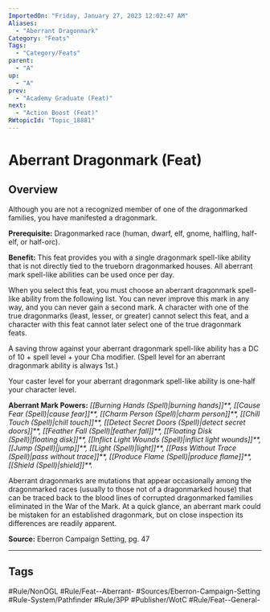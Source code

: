 ```yaml
---
ImportedOn: "Friday, January 27, 2023 12:02:47 AM"
Aliases:
  - "Aberrant Dragonmark"
Category: "Feats"
Tags:
  - "Category/Feats"
parent:
  - "A"
up:
  - "A"
prev:
  - "Academy Graduate (Feat)"
next:
  - "Action Boost (Feat)"
RWtopicId: "Topic_18881"
---
```

# Aberrant Dragonmark (Feat)
## Overview
Although you are not a recognized member of one of the dragonmarked families, you have manifested a dragonmark.

**Prerequisite:** Dragonmarked race (human, dwarf, elf, gnome, halfling, half-elf, or half-orc).

**Benefit:** This feat provides you with a single dragonmark spell-like ability that is not directly tied to the trueborn dragonmarked houses. All aberrant mark spell-like abilities can be used once per day.

When you select this feat, you must choose an aberrant dragonmark spell-like ability from the following list. You can never improve this mark in any way, and you can never gain a second mark. A character with one of the true dragonmarks (least, lesser, or greater) cannot select this feat, and a character with this feat cannot later select one of the true dragonmark feats. 

A saving throw against your aberrant dragonmark spell-like ability has a DC of 10 + spell level + your Cha modifier. (Spell level for an aberrant dragonmark ability is always 1st.)

Your caster level for your aberrant dragonmark spell-like ability is one-half your character level.

**Aberrant Mark Powers:** *[[Burning Hands (Spell)|burning hands]]**,* *[[Cause Fear (Spell)|cause fear]]**,* *[[Charm Person (Spell)|charm person]]**,* *[[Chill Touch (Spell)|chill touch]]**,* *[[Detect Secret Doors (Spell)|detect secret doors]]**,* *[[Feather Fall (Spell)|feather fall]]**,* *[[Floating Disk (Spell)|floating disk]]**,* *[[Inflict Light Wounds (Spell)|inflict light wounds]]**,* *[[Jump (Spell)|jump]]**,* *[[Light (Spell)|light]]**,* *[[Pass Without Trace (Spell)|pass without trace]]**,* *[[Produce Flame (Spell)|produce flame]]**,* *[[Shield (Spell)|shield]]**.*

Aberrant dragonmarks are mutations that appear occasionally among the dragonmarked races (usually to those not of a dragonmarked house) that can be traced back to the blood lines of corrupted dragonmarked families eliminated in the War of the Mark. At a quick glance, an aberrant mark could be mistaken for an established dragonmark, but on close inspection its differences are readily apparent.

**Source:** Eberron Campaign Setting, pg. 47


---
## Tags
#Rule/NonOGL #Rule/Feat--Aberrant- #Sources/Eberron-Campaign-Setting #Rule-System/Pathfinder #Rule/3PP #Publisher/WotC #Rule/Feat--General-

